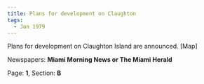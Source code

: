 ```yaml
---  
title: Plans for development on Claughton  
tags:  
  - Jan 1979  
---  
```

  
Plans for development on Claughton Island are announced. [Map]  
  
Newspapers: **Miami Morning News or The Miami Herald**  
  
Page: **1**, Section: **B** 
